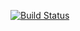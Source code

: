 [![Build Status](https://travis-ci.org/ahonymous/blog.png?branch=blog)](https://travis-ci.org/ahonymous/blog)